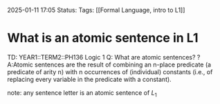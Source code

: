 2025-01-11 17:05
Status: 
Tags: [[Formal Language, intro to L1]]
# What is an atomic sentence in L1

TD: YEAR1::TERM2::PH136 Logic 1
Q: What are atomic sentences?
?
A:Atomic sentences are the result of combining an n-place predicate (a predicate of arity n) with n occurrences of (individual) constants (i.e., of replacing every variable in the predicate with a constant).

note: any sentence letter is an atomic sentence of $L_{1}$
<!--ID: 1736615283782-->
